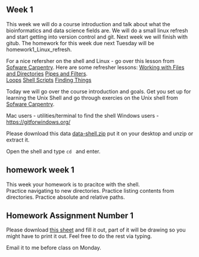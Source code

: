 ## Week 1

This week we will do a course introduction and talk about what the bioinformatics and data science fields are. We will do a small linux refresh and start getting into version control and git. Next week we will finish with gitub.  The homework for this week due next Tuesday will be homework1_Linux_refresh.

For a nice refersher on the shell and Linux - go over this lesson from [Sofware Carpentry](http://swcarpentry.github.io/shell-novice/).
Here are some refresher lessons:
 [Working with Files and Directories](http://swcarpentry.github.io/shell-novice/03-create/index.html)
 [Pipes and Filters](http://swcarpentry.github.io/shell-novice/04-pipefilter/index.html).  
 [Loops](http://swcarpentry.github.io/shell-novice/05-loop/index.html)
 [Shell Scripts](http://swcarpentry.github.io/shell-novice/06-script/index.html)
 [Finding Things](http://swcarpentry.github.io/shell-novice/07-find/index.html)



Today we will go over the course introduction and goals. Get you set up for learning the Unix Shell and go through exercies on the Unix shell from [Sofware Carpentry](http://swcarpentry.github.io/shell-novice/).

Mac users - utilities/terminal  to find the shell
Windows users - https://gitforwindows.org/

Please download this data [data-shell.zip](http://swcarpentry.github.io/shell-novice/data/data-shell.zip) put it on your desktop and unzip or extract it.  

Open the shell and type  ```cd ```  and enter.

## homework week 1
This week your homework is to pracitce with the shell.  
  Practice navigating to new directories. 
  Practice listing contents from directories.
  Practice absolute and relative paths.
  
## Homework Assignment Number 1

Please download [this sheet](https://www.dropbox.com/s/zzn7ner8x347jp3/Linux_Exercises_Part_1.docx?dl=0) and fill it out, part of it will be drawing so you might have to print it out. Feel free to do the rest via typing.  

Email it to me before class on Monday.
